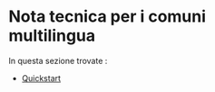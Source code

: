 # Nota tecnica per i comuni multilingua

In questa sezione trovate :
* [Quickstart](QuickstartMultilingua.md)
